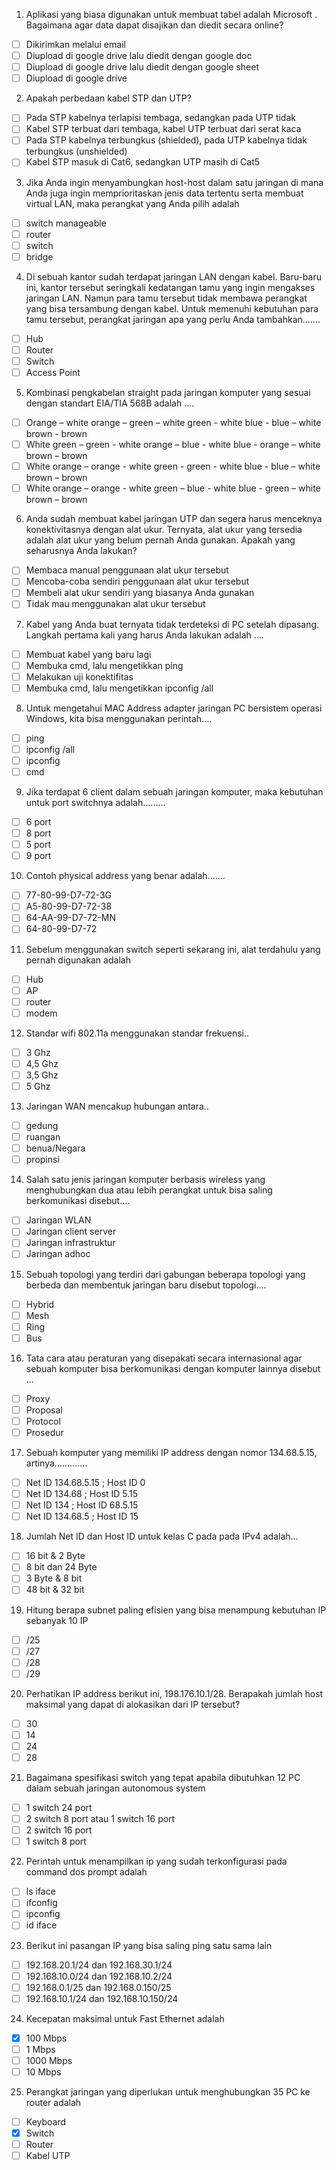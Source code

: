 1. Aplikasi yang biasa digunakan untuk membuat tabel adalah Microsoft . Bagaimana agar data dapat disajikan dan diedit secara online?
- [ ] Dikirimkan melalui email
- [ ] Diupload di google drive lalu diedit dengan google doc
- [ ] Diupload di google drive lalu diedit dengan google sheet
- [ ] Diupload di google drive
2. Apakah perbedaan kabel STP dan UTP?
- [ ] Pada STP kabelnya terlapisi tembaga, sedangkan pada UTP tidak
- [ ] Kabel STP terbuat dari tembaga, kabel UTP terbuat dari serat kaca
- [ ] Pada STP kabelnya terbungkus (shielded), pada UTP kabelnya tidak terbungkus (unshielded)
- [ ] Kabel STP masuk di Cat6, sedangkan UTP masih di Cat5
3. Jika Anda ingin menyambungkan host-host dalam satu jaringan di mana Anda juga ingin memprioritaskan jenis data tertentu serta membuat virtual LAN, maka perangkat yang Anda pilih adalah
- [ ] switch manageable
- [ ] router
- [ ] switch
- [ ] bridge
4. Di sebuah kantor sudah terdapat jaringan LAN dengan kabel. Baru-baru ini, kantor tersebut seringkali kedatangan tamu yang ingin mengakses jaringan LAN. Namun para tamu tersebut tidak membawa perangkat yang bisa tersambung dengan kabel. Untuk memenuhi kebutuhan para tamu tersebut, perangkat jaringan apa yang perlu Anda tambahkan…….
- [ ] Hub
- [ ] Router
- [ ] Switch
- [ ] Access Point
5. Kombinasi pengkabelan straight pada jaringan komputer yang sesuai dengan standart EIA/TIA 568B adalah ….
- [ ] Orange – white orange – green – white green - white blue - blue – white brown - brown
- [ ] White green – green - white orange – blue - white blue - orange – white brown – brown
- [ ] White orange – orange - white green - green - white blue - blue – white brown – brown
- [ ] White orange – orange - white green – blue - white blue - green – white brown – brown
6. Anda sudah membuat kabel jaringan UTP dan segera harus menceknya konektivitasnya dengan alat ukur. Ternyata, alat ukur yang tersedia adalah alat ukur yang belum pernah Anda gunakan. Apakah yang seharusnya Anda lakukan?
- [ ] Membaca manual penggunaan alat ukur tersebut
- [ ] Mencoba-coba sendiri penggunaan alat ukur tersebut
- [ ] Membeli alat ukur sendiri yang biasanya Anda gunakan
- [ ] Tidak mau menggunakan alat ukur tersebut
7. Kabel yang Anda buat ternyata tidak terdeteksi di PC setelah dipasang. Langkah pertama kali yang harus Anda lakukan adalah ….
- [ ] Membuat kabel yang baru lagi
- [ ] Membuka cmd, lalu mengetikkan ping
- [ ] Melakukan uji konektifitas
- [ ] Membuka cmd, lalu mengetikkan ipconfig /all
8. Untuk mengetahui MAC Address adapter jaringan PC bersistem operasi Windows, kita bisa menggunakan perintah....
- [ ] ping
- [ ] ipconfig /all
- [ ] ipconfig
- [ ] cmd
9. Jika terdapat 6 client dalam sebuah jaringan komputer, maka kebutuhan untuk port switchnya adalah.........
- [ ] 6 port
- [ ] 8 port
- [ ] 5 port
- [ ] 9 port
10. Contoh physical address yang benar adalah.......
- [ ] 77-80-99-D7-72-3G
- [ ] A5-80-99-D7-72-38
- [ ] 64-AA-99-D7-72-MN
- [ ] 64-80-99-D7-72
11. Sebelum menggunakan switch seperti sekarang ini, alat terdahulu yang pernah digunakan adalah
- [ ] Hub
- [ ] AP
- [ ] router
- [ ] modem
12. Standar wifi 802.11a menggunakan standar frekuensi..
- [ ] 3 Ghz
- [ ] 4,5 Ghz
- [ ] 3,5 Ghz
- [ ] 5 Ghz
13. Jaringan WAN mencakup hubungan antara..
- [ ] gedung
- [ ] ruangan
- [ ] benua/Negara
- [ ] propinsi
14. Salah satu jenis jaringan komputer berbasis wireless yang menghubungkan dua atau lebih perangkat untuk bisa saling berkomunikasi disebut….
- [ ] Jaringan WLAN
- [ ] Jaringan client server
- [ ] Jaringan infrastruktur
- [ ] Jaringan adhoc
15. Sebuah topologi yang terdiri dari gabungan beberapa topologi yang berbeda dan membentuk jaringan baru disebut topologi....
- [ ] Hybrid
- [ ] Mesh
- [ ] Ring
- [ ] Bus
16. Tata cara atau peraturan yang disepakati secara internasional agar sebuah komputer bisa berkomunikasi dengan komputer lainnya disebut …
- [ ] Proxy
- [ ] Proposal
- [ ] Protocol
- [ ] Prosedur
17. Sebuah komputer yang memiliki IP address dengan nomor 134.68.5.15, artinya.............
- [ ] Net ID 134.68.5.15 ; Host ID 0
- [ ] Net ID 134.68 ; Host ID 5.15
- [ ] Net ID 134 ; Host ID 68.5.15
- [ ] Net ID 134.68.5 ; Host ID 15
18. Jumlah Net ID dan Host ID untuk kelas C pada pada IPv4 adalah...
- [ ] 16 bit & 2 Byte
- [ ] 8 bit dan 24 Byte
- [ ] 3 Byte & 8 bit
- [ ] 48 bit & 32 bit
19. Hitung berapa subnet paling efisien yang bisa menampung kebutuhan IP sebanyak 10 IP
- [ ] /25
- [ ] /27
- [ ] /28
- [ ] /29
20. Perhatikan IP address berikut ini, 198.176.10.1/28. Berapakah jumlah host maksimal yang dapat di alokasikan dari IP tersebut?
- [ ] 30
- [ ] 14
- [ ] 24
- [ ] 28
21. Bagaimana spesifikasi switch yang tepat apabila dibutuhkan 12 PC dalam sebuah jaringan autonomous system
- [ ] 1 switch 24 port
- [ ] 2 switch 8 port atau 1 switch 16 port
- [ ] 2 switch 16 port
- [ ] 1 switch 8 port
22. Perintah untuk menampilkan ip yang sudah terkonfigurasi pada command dos prompt adalah
- [ ] ls iface
- [ ] ifconfig
- [ ] ipconfig
- [ ] id iface
23. Berikut ini pasangan IP yang bisa saling ping satu sama lain
- [ ] 192.168.20.1/24 dan 192.168.30.1/24
- [ ] 192.168.10.0/24 dan 192.168.10.2/24
- [ ] 192.168.0.1/25 dan 192.168.0.150/25
- [ ] 192.168.10.1/24 dan 192.168.10.150/24
24. Kecepatan maksimal untuk Fast Ethernet adalah
- [x] 100 Mbps
- [ ] 1 Mbps
- [ ] 1000 Mbps
- [ ] 10 Mbps
25. Perangkat jaringan yang diperlukan untuk menghubungkan 35 PC ke router adalah
- [ ] Keyboard
- [x] Switch
- [ ] Router
- [ ] Kabel UTP
